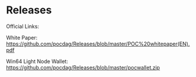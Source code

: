 # Releases

Official Links:

White Paper:
https://github.com/pocdag/Releases/blob/master/POC%20whitepaper(EN).pdf

Win64 Light Node Wallet:
https://github.com/pocdag/Releases/blob/master/pocwallet.zip
